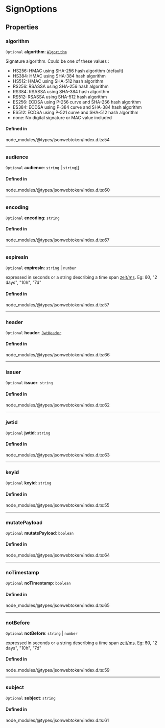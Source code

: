 # SignOptions

## Properties

### algorithm

 `Optional` **algorithm**: [`Algorithm`](../index.md#algorithm)

Signature algorithm. Could be one of these values :
- HS256:    HMAC using SHA-256 hash algorithm (default)
- HS384:    HMAC using SHA-384 hash algorithm
- HS512:    HMAC using SHA-512 hash algorithm
- RS256:    RSASSA using SHA-256 hash algorithm
- RS384:    RSASSA using SHA-384 hash algorithm
- RS512:    RSASSA using SHA-512 hash algorithm
- ES256:    ECDSA using P-256 curve and SHA-256 hash algorithm
- ES384:    ECDSA using P-384 curve and SHA-384 hash algorithm
- ES512:    ECDSA using P-521 curve and SHA-512 hash algorithm
- none:     No digital signature or MAC value included

#### Defined in

node_modules/@types/jsonwebtoken/index.d.ts:54

___

### audience

 `Optional` **audience**: `string` \| `string`[]

#### Defined in

node_modules/@types/jsonwebtoken/index.d.ts:60

___

### encoding

 `Optional` **encoding**: `string`

#### Defined in

node_modules/@types/jsonwebtoken/index.d.ts:67

___

### expiresIn

 `Optional` **expiresIn**: `string` \| `number`

expressed in seconds or a string describing a time span [zeit/ms](https://github.com/zeit/ms.js).  Eg: 60, "2 days", "10h", "7d"

#### Defined in

node_modules/@types/jsonwebtoken/index.d.ts:57

___

### header

 `Optional` **header**: [`JwtHeader`](JwtHeader.md)

#### Defined in

node_modules/@types/jsonwebtoken/index.d.ts:66

___

### issuer

 `Optional` **issuer**: `string`

#### Defined in

node_modules/@types/jsonwebtoken/index.d.ts:62

___

### jwtid

 `Optional` **jwtid**: `string`

#### Defined in

node_modules/@types/jsonwebtoken/index.d.ts:63

___

### keyid

 `Optional` **keyid**: `string`

#### Defined in

node_modules/@types/jsonwebtoken/index.d.ts:55

___

### mutatePayload

 `Optional` **mutatePayload**: `boolean`

#### Defined in

node_modules/@types/jsonwebtoken/index.d.ts:64

___

### noTimestamp

 `Optional` **noTimestamp**: `boolean`

#### Defined in

node_modules/@types/jsonwebtoken/index.d.ts:65

___

### notBefore

 `Optional` **notBefore**: `string` \| `number`

expressed in seconds or a string describing a time span [zeit/ms](https://github.com/zeit/ms.js).  Eg: 60, "2 days", "10h", "7d"

#### Defined in

node_modules/@types/jsonwebtoken/index.d.ts:59

___

### subject

 `Optional` **subject**: `string`

#### Defined in

node_modules/@types/jsonwebtoken/index.d.ts:61
